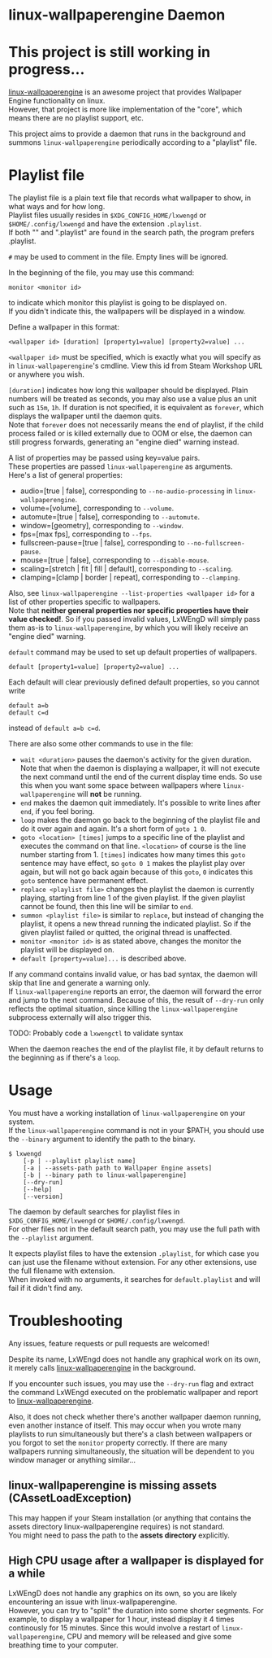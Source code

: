 # linux-wallpaperengine Daemon
# This project is still working in progress...
[linux-wallpaperengine](https://github.com/Almamu/linux-wallpaperengine) is an awesome project that provides Wallpaper Engine functionality on linux.   
However, that project is more like implementation of the "core", which means there are no playlist support, etc.   

This project aims to provide a daemon that runs in the background and summons `linux-wallpaperengine` periodically according to a "playlist" file.   

# Playlist file
The playlist file is a plain text file that records what wallpaper to show, in what ways and for how long.   
Playlist files usually resides in `$XDG_CONFIG_HOME/lxwengd` or `$HOME/.config/lxwengd` and have the extension `.playlist`.   
If both "<filename>" and "<filename>.playlist" are found in the search path, the program prefers <filename>.playlist.   

`#` may be used to comment in the file. Empty lines will be ignored.   

In the beginning of the file, you may use this command:   
```
monitor <monitor id>
```
to indicate which monitor this playlist is going to be displayed on.   
If you didn't indicate this, the wallpapers will be displayed in a window.   

Define a wallpaper in this format:   
```
<wallpaper id> [duration] [property1=value] [property2=value] ...
```
`<wallpaper id>` must be specified, which is exactly what you will specify as in `linux-wallpaperengine`'s cmdline. View this id from Steam Workshop URL or anywhere you wish.   

`[duration]` indicates how long this wallpaper should be displayed. Plain numbers will be treated as seconds, you may also use a value plus an unit such as `15m`, `1h`. If duration is not specified, it is equivalent as `forever`, which displays the wallpaper until the daemon quits.   
Note that `forever` does not necessarily means the end of playlist, if the child process failed or is killed externally due to OOM or else, the daemon can still progress forwards, generating an "engine died" warning instead.   

A list of properties may be passed using key=value pairs.   
These properties are passed `linux-wallpaperengine` as arguments.   
Here's a list of general properties:
- audio=[true | false], corresponding to `--no-audio-processing` in `linux-wallpaperengine`.
- volume=[volume], corresponding to `--volume`.
- automute=[true | false], corresponding to `--automute`.
- window=[geometry], corresponding to `--window`.
- fps=[max fps], corresponding to `--fps`.
- fullscreen-pause=[true | false], corresponding to `--no-fullscreen-pause`.
- mouse=[true | false], corresponding to `--disable-mouse`.
- scaling=[stretch | fit | fill | default], corresponding to `--scaling`.
- clamping=[clamp | border | repeat], corresponding to `--clamping`.

Also, see `linux-wallpaperengine --list-properties <wallpaper id>` for a list of other properties specific to wallpapers.   
Note that **neither general properties nor specific properties have their value checked!**. So if you passed invalid values, LxWEngD will simply pass them as-is to `linux-wallpaperengine`, by which you will likely receive an "engine died" warning.   

`default` command may be used to set up default properties of wallpapers.   
```
default [property1=value] [property2=value] ...
```
Each default will clear previously defined default properties, so you cannot write
```
default a=b 
default c=d
```
instead of `default a=b c=d`.   

There are also some other commands to use in the file:
- `wait <duration>` pauses the daemon's activity for the given duration. Note that when the daemon is displaying a wallpaper, it will not execute the next command until the end of the current display time ends. So use this when you want some space between wallpapers where `linux-wallpaperengine` will **not** be running.
- `end` makes the daemon quit immediately. It's possible to write lines after `end`, if you feel boring.
- `loop` makes the daemon go back to the beginning of the playlist file and do it over again and again. It's a short form of `goto 1 0`.
- `goto <location> [times]` jumps to a specific line of the playlist and executes the command on that line. `<location>` of course is the line number starting from 1. `[times]` indicates how many times this `goto` sentence may have effect, so `goto 0 1` makes the playlist play over again, but will not go back again because of this `goto`, `0` indicates this `goto` sentence have permanent effect.
- `replace <playlist file>` changes the playlist the daemon is currently playing, starting from line 1 of the given playlist. If the given playlist cannot be found, then this line will be similar to `end`.
- `summon <playlist file>` is similar to `replace`, but instead of changing the playlist, it opens a new thread running the indicated playlist. So if the given playlist failed or quitted, the original thread is unaffected.
- `monitor <monitor id>` is as stated above, changes the monitor the playlist will be displayed on.
- `default [property=value]...` is described above.

If any command contains invalid value, or has bad syntax, the daemon will skip that line and generate a warning only.   
If `linux-wallpaperengine` reports an error, the daemon will forward the error and jump to the next command. Because of this, the result of `--dry-run` only reflects the optimal situation, since killing the `linux-wallpaperengine` subprocess externally will also trigger this.   

TODO: Probably code a `lxwengctl` to validate syntax

When the daemon reaches the end of the playlist file, it by default returns to the beginning as if there's a `loop`.   

# Usage
You must have a working installation of `linux-wallpaperengine` on your system.   
If the `linux-wallpaperengine` command is not in your $PATH, you should use the `--binary` argument to identify the path to the binary.   

```
$ lxwengd
    [-p | --playlist playlist name]
    [-a | --assets-path path to Wallpaper Engine assets]
    [-b | --binary path to linux-wallpaperengine]
    [--dry-run]
    [--help]
    [--version]
```

The daemon by default searches for playlist files in `$XDG_CONFIG_HOME/lxwengd` or `$HOME/.config/lxwengd`.   
For other files not in the default search path, you may use the full path with the `--playlist` argument.   

It expects playlist files to have the extension `.playlist`, for which case you can just use the filename without extension. For any other extensions, use the full filename with extension.   
When invoked with no arguments, it searches for `default.playlist` and will fail if it didn't find any.   

# Troubleshooting
Any issues, feature requests or pull requests are welcomed!   

Despite its name, LxWEngd does not handle any graphical work on its own, it merely calls [linux-wallpaperengine](https://github.com/Almamu/linux-wallpaperengine) in the background.   

If you encounter such issues, you may use the `--dry-run` flag and extract the command LxWEngd executed on the problematic wallpaper and report to [linux-wallpaperengine](https://github.com/Almamu/linux-wallpaperengine/issues).   

Also, it does not check whether there's another wallpaper daemon running, even another instance of itself. This may occur when you wrote many playlists to run simultaneously but there's a clash between wallpapers or you forgot to set the `monitor` property correctly. If there are many wallpapers running simultaneously, the situation will be dependent to you window manager or anything similar...

## linux-wallpaperengine is missing assets (CAssetLoadException)
This may happen if your Steam installation (or anything that contains the assets directory linux-wallpaperengine requires) is not standard.   
You might need to pass the path to the **assets directory** explicitly.   

## High CPU usage after a wallpaper is displayed for a while
LxWEngD does not handle any graphics on its own, so you are likely encountering an issue with linux-wallpaperengine.   
However, you can try to "split" the duration into some shorter segments. For example, to display a wallpaper for 1 hour, instead display it 4 times continously for 15 minutes. Since this would involve a restart of `linux-wallpaperengine`, CPU and memory will be released and give some breathing time to your computer.   
